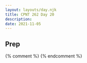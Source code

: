 ```yaml
---
layout: layouts/day.njk
title: CPNT 262 Day 20
description: 
date: 2021-11-05
---
```


## Prep

{% comment %}
{% endcomment %}